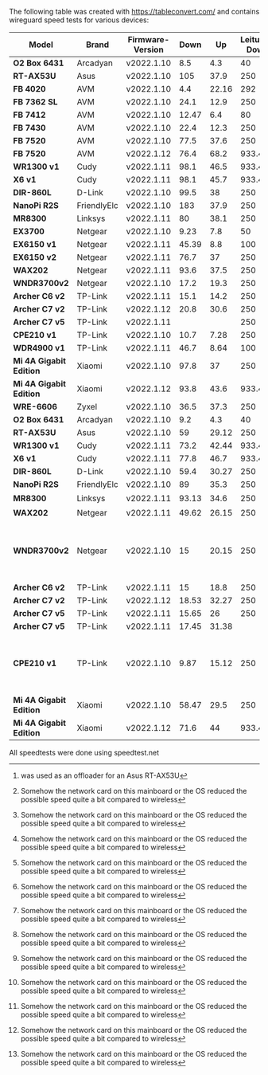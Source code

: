 The following table was created with https://tableconvert.com/
and contains wireguard speed tests for various devices:

| **Model**                 | Brand       | Firmware-Version | Down  | Up    | Leitung-Down | Leitung-Up | Wired/ Wireless | Misc                                 |
|---------------------------|-------------|------------------|-------|-------|--------------|------------|-----------------|--------------------------------------|
| **O2 Box 6431**           | Arcadyan    | v2022.1.10       | 8.5   | 4.3   | 40           | 10         | Wireless        |                                      |
| **RT-AX53U**              | Asus        | v2022.1.10       | 105   | 37.9  | 250          | 40         | Wireless        |                                      |
| **FB 4020**               | AVM         | v2022.1.10       | 4.4   | 22.16 | 292          | 46.7       | Wireless        |                                      |
| **FB 7362 SL**            | AVM         | v2022.1.10       | 24.1  | 12.9  | 250          | 40         | Wireless        |                                      |
| **FB 7412**               | AVM         | v2022.1.10       | 12.47 | 6.4   | 80           | 38         | Wireless        | [^3]                                 |
| **FB 7430**               | AVM         | v2022.1.10       | 22.4  | 12.3  | 250          | 40         | Wireless        |                                      |
| **FB 7520**               | AVM         | v2022.1.10       | 77.5  | 37.6  | 250          | 40         | Wireless        |                                      |
| **FB 7520**               | AVM         | v2022.1.12       | 76.4  | 68.2  | 933.4        | 792        | Wireless        |                                      |
| **WR1300 v1**             | Cudy        | v2022.1.11       | 98.1  | 46.5  | 933.4        | 792        | Wireless        |                                      |
| **X6 v1**                 | Cudy        | v2022.1.11       | 98.1  | 45.7  | 933.4        | 792        | Wireless        |                                      |
| **DIR-860L**              | D-Link      | v2022.1.10       | 99.5  | 38    | 250          | 40         | Wireless        | [^1]                                 |
| **NanoPi R2S**            | FriendlyElc | v2022.1.10       | 183   | 37.9  | 250          | 40         | Wireless        |                                      |
| **MR8300**                | Linksys     | v2022.1.11       | 80    | 38.1  | 250          | 40         | Wireless        | [^3]                                 |
| **EX3700**                | Netgear     | v2022.1.10       | 9.23  | 7.8   | 50           | 10         | Wireless        |                                      |
| **EX6150 v1**             | Netgear     | v2022.1.11       | 45.39 | 8.8   | 100          | 10         | Wireless        |                                      |
| **EX6150 v2**             | Netgear     | v2022.1.11       | 76.7  | 37    | 250          | 40         | Wireless        |                                      |
| **WAX202**                | Netgear     | v2022.1.11       | 93.6  | 37.5  | 250          | 40         | Wireless        | [^3]                                 |
| **WNDR3700v2**            | Netgear     | v2022.1.10       | 17.2  | 19.3  | 250          | 40         | Wireless        |                                      |
| **Archer C6 v2**          | TP-Link     | v2022.1.11       | 15.1  | 14.2  | 250          | 40         | Wireless        |                                      |
| **Archer C7 v2**          | TP-Link     | v2022.1.12       | 20.8  | 30.6  | 250          | 40         | Wireless        | [^3]                                 |
| **Archer C7 v5**          | TP-Link     | v2022.1.11       |       |       | 250          | 40         | Wireless        |                                      |
| **CPE210 v1**             | TP-Link     | v2022.1.10       | 10.7  | 7.28  | 250          | 40         | Wireless        |                                      |
| **WDR4900 v1**            | TP-Link     | v2022.1.11       | 46.7  | 8.64  | 100          | 10         | Wireless        |                                      |
| **Mi 4A Gigabit Edition** | Xiaomi      | v2022.1.10       | 97.8  | 37    | 250          | 40         | Wireless        |                                      |
| **Mi 4A Gigabit Edition** | Xiaomi      | v2022.1.12       | 93.8  | 43.6  | 933.4        | 792        | Wireless        |                                      |
| **WRE-6606**              | Zyxel       | v2022.1.10       | 36.5  | 37.3  | 250          | 40         | Wireless        |                                      |
| **O2 Box 6431**           | Arcadyan    | v2022.1.10       | 9.2   | 4.3   | 40           | 10         | Wired           |                                      |
| **RT-AX53U**              | Asus        | v2022.1.10       | 59    | 29.12 | 250          | 40         | Wired           | [^2]                                 |
| **WR1300 v1**             | Cudy        | v2022.1.11       | 73.2  | 42.44 | 933.4        | 792        | Wired           |                                      |
| **X6 v1**                 | Cudy        | v2022.1.11       | 77.8  | 46.7  | 933.4        | 792        | Wired           |                                      |
| **DIR-860L**              | D-Link      | v2022.1.10       | 59.4  | 30.27 | 250          | 40         | Wired           | [^2]                                 |
| **NanoPi R2S**            | FriendlyElc | v2022.1.10       | 89    | 35.3  | 250          | 40         | Wired           | [^2]                                 |
| **MR8300**                | Linksys     | v2022.1.11       | 93.13 | 34.6  | 250          | 40         | Wired           | [^2][^3]                             |
| **WAX202**                | Netgear     | v2022.1.11       | 49.62 | 26.15 | 250          | 40         | Wired           | [^2][^3]                             |
| **WNDR3700v2**            | Netgear     | v2022.1.10       | 15    | 20.15 | 250          | 40         | Wired           | [^2] (except upload which is faster) |
| **Archer C6 v2**          | TP-Link     | v2022.1.11       | 15    | 18.8  | 250          | 40         | Wired           | [^2]                                 |
| **Archer C7 v2**          | TP-Link     | v2022.1.12       | 18.53 | 32.27 | 250          | 40         | Wired           | [^2]                                 |
| **Archer C7 v5**          | TP-Link     | v2022.1.11       | 15.65 | 26    | 250          | 40         | Wired           | [^2]                                 |
| **Archer C7 v5**          | TP-Link     | v2022.1.11       | 17.45 | 31.38 |              |            | Wired           |                                      |
| **CPE210 v1**             | TP-Link     | v2022.1.10       | 9.87  | 15.12 | 250          | 40         | Wired           | [^2] (except upload which is faster) |
| **Mi 4A Gigabit Edition** | Xiaomi      | v2022.1.10       | 58.47 | 29.5  | 250          | 40         | Wired           | [^2]                                 |
| **Mi 4A Gigabit Edition** | Xiaomi      | v2022.1.12       | 71.6  | 44    | 933.4        | 792        | Wired           | [^2]                                 |


All speedtests were done using speedtest.net  

[^1]: was used as an offloader for an Asus RT-AX53U  
[^2]: Somehow the network card on this mainboard or the OS reduced the possible speed quite a bit compared to wireless
